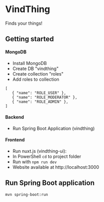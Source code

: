 # VindThing
Finds your things!

## Getting started
#### MongoDB
- Install MongoDB
- Create DB "vindthing"
- Create collection "roles"
- Add roles to collection
```
[
   { "name": "ROLE_USER" },
   { "name": "ROLE_MODERATOR" },
   { "name": "ROLE_ADMIN" },
]
```

#### Backend
- Run Spring Boot Application (vindthing)

#### Frontend
- Run nuxt.js (vindthing-ui):
- In PowerShell ```cd``` to project folder
- Run with ```npm run dev```
- Website available at http://localhost:3000

## Run Spring Boot application
```
mvn spring-boot:run
```
